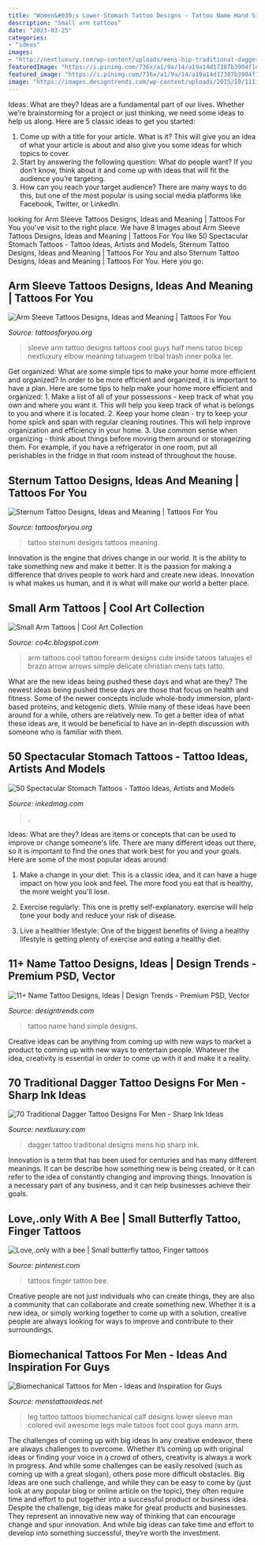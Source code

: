```yaml
---
title: "Women&#039;s Lower Stomach Tattoo Designs - Tattoo Name Hand Simple Designs"
description: "Small arm tattoos"
date: "2023-03-25"
categories:
- "ideas"
images:
- "http://nextluxury.com/wp-content/uploads/mens-hip-traditional-dagger-tattoo-designs.jpg"
featuredImage: "https://i.pinimg.com/736x/a1/9a/14/a19a14d17387b3904f1d5d5695321abb--tattoos-on-fingers-knuckle-tattoos.jpg"
featured_image: "https://i.pinimg.com/736x/a1/9a/14/a19a14d17387b3904f1d5d5695321abb--tattoos-on-fingers-knuckle-tattoos.jpg"
image: "https://images.designtrends.com/wp-content/uploads/2015/10/11113531/Simple-Name-Tattoo-on-Hand.jpg"
---
```



Ideas: What are they?
Ideas are a fundamental part of our lives. Whether we’re brainstorming for a project or just thinking, we need some ideas to help us along. Here are 5 classic ideas to get you started:
1. Come up with a title for your article. What is it? This will give you an idea of what your article is about and also give you some ideas for which topics to cover.
2. Start by answering the following question: What do people want? If you don’t know, think about it and come up with ideas that will fit the audience you’re targeting. 
3. How can you reach your target audience? There are many ways to do this, but one of the most popular is using social media platforms like Facebook, Twitter, or LinkedIn.

	

		
looking for Arm Sleeve Tattoos Designs, Ideas and Meaning | Tattoos For You you've visit to the right place. We have 8 Images about Arm Sleeve Tattoos Designs, Ideas and Meaning | Tattoos For You like 50 Spectacular Stomach Tattoos - Tattoo Ideas, Artists and Models, Sternum Tattoo Designs, Ideas and Meaning | Tattoos For You and also Sternum Tattoo Designs, Ideas and Meaning | Tattoos For You. Here you go:
		
    
## Arm Sleeve Tattoos Designs, Ideas And Meaning | Tattoos For You

<img loading=lazy src="https://www.tattoosforyou.org/wp-content/uploads/2018/01/Arm-Sleeve-Tattoo-Designs.jpg" onerror="this.onerror=null;this.src='https://tse4.mm.bing.net/th?id=OIP.qBqj9TwUlEMYUGEnpI1LawAAAA&amp;pid=15.1';" alt="Arm Sleeve Tattoos Designs, Ideas and Meaning | Tattoos For You">

_Source: tattoosforyou.org_

>sleeve arm tattoo designs tattoos cool guys half mens tatoo bicep nextluxury elbow meaning tatuagem tribal trash inner polka ler. 

	

Get organized: What are some simple tips to make your home more efficient and organized?
In order to be more efficient and organized, it is important to have a plan. Here are some tips to help make your home more efficient and organized: 1. Make a list of all of your possessions - keep track of what you own and where you want it. This will help you keep track of what is belongs to you and where it is located. 
2. Keep your home clean - try to keep your home spick and span with regular cleaning routines. This will help improve organization and efficiency in your home. 3. Use common sense when organizing - think about things before moving them around or storageizing them. For example, if you have a refrigerator in one room, put all perishables in the fridge in that room instead of throughout the house. 
    
## Sternum Tattoo Designs, Ideas And Meaning | Tattoos For You

<img loading=lazy src="https://www.tattoosforyou.org/wp-content/uploads/2017/11/Sternum-Tattoo-Photos.jpg" onerror="this.onerror=null;this.src='https://tse4.mm.bing.net/th?id=OIP.M5LTTAv0CR24HzxrCjZmOQHaHR&amp;pid=15.1';" alt="Sternum Tattoo Designs, Ideas and Meaning | Tattoos For You">

_Source: tattoosforyou.org_

>tattoo sternum designs tattoos meaning. 

	

Innovation is the engine that drives change in our world. It is the ability to take something new and make it better. It is the passion for making a difference that drives people to work hard and create new ideas. Innovation is what makes us human, and it is what will make our world a better place.

    
## Small Arm Tattoos | Cool Art Collection

<img loading=lazy src="http://4.bp.blogspot.com/-2EjqkPmDxTY/UQ5xBcIhu_I/AAAAAAAA2aA/1tGg5qC0Ov0/s1600/Small+Arm+Tattoos9504.jpg" onerror="this.onerror=null;this.src='https://tse4.mm.bing.net/th?id=OIP.EaI5kedPOdhUWY-uDsatiwHaHa&amp;pid=15.1';" alt="Small Arm Tattoos | Cool Art Collection">

_Source: co4c.blogspot.com_

>arm tattoos cool tattoo forearm designs cute inside tatoos tatuajes el brazo arrow arrows simple delicate christian mens tats tatto. 

	

What are the new ideas being pushed these days and what are they?
The newest ideas being pushed these days are those that focus on health and fitness. Some of the newer concepts include whole-body immersion, plant-based proteins, and ketogenic diets. While many of these ideas have been around for a while, others are relatively new. To get a better idea of what these ideas are, it would be beneficial to have an in-depth discussion with someone who is familiar with them.

    
## 50 Spectacular Stomach Tattoos - Tattoo Ideas, Artists And Models

<img loading=lazy src="https://www.inkedmag.com/.image/t_share/MTc1NzQ3MjcyOTc2Mzc2ODg3/stomach-fb.jpg" onerror="this.onerror=null;this.src='https://tse3.mm.bing.net/th?id=OIP.4azMQxx1dbpwXJWSITzJtwHaD4&amp;pid=15.1';" alt="50 Spectacular Stomach Tattoos - Tattoo Ideas, Artists and Models">

_Source: inkedmag.com_

>. 

	

Ideas: What are they?
Ideas are items or concepts that can be used to improve or change someone's life. There are many different ideas out there, so it is important to find the ones that work best for you and your goals. Here are some of the most popular ideas around:
1. Make a change in your diet: This is a classic idea, and it can have a huge impact on how you look and feel. The more food you eat that is healthy, the more weight you'll lose.

2. Exercise regularly: This one is pretty self-explanatory. exercise will help tone your body and reduce your risk of disease.

3. Live a healthier lifestyle: One of the biggest benefits of living a healthy lifestyle is getting plenty of exercise and eating a healthy diet.

    
## 11+ Name Tattoo Designs, Ideas | Design Trends - Premium PSD, Vector

<img loading=lazy src="https://images.designtrends.com/wp-content/uploads/2015/10/11113531/Simple-Name-Tattoo-on-Hand.jpg" onerror="this.onerror=null;this.src='https://tse1.mm.bing.net/th?id=OIP.GS1K90v0urLYeaEdLOg2FwHaHa&amp;pid=15.1';" alt="11+ Name Tattoo Designs, Ideas | Design Trends - Premium PSD, Vector">

_Source: designtrends.com_

>tattoo name hand simple designs. 

	

Creative ideas can be anything from coming up with new ways to market a product to coming up with new ways to entertain people. Whatever the idea, creativity is essential in order to come up with it and make it a reality.

    
## 70 Traditional Dagger Tattoo Designs For Men - Sharp Ink Ideas

<img loading=lazy src="http://nextluxury.com/wp-content/uploads/mens-hip-traditional-dagger-tattoo-designs.jpg" onerror="this.onerror=null;this.src='https://tse4.mm.bing.net/th?id=OIP.9UHS6PzpcYLH0HK5kS_ycgHaHa&amp;pid=15.1';" alt="70 Traditional Dagger Tattoo Designs For Men - Sharp Ink Ideas">

_Source: nextluxury.com_

>dagger tattoo traditional designs mens hip sharp ink. 

	

Innovation is a term that has been used for centuries and has many different meanings. It can be describe how something new is being created, or it can refer to the idea of constantly changing and improving things. Innovation is a necessary part of any business, and it can help businesses achieve their goals.

    
## Love,.only With A Bee | Small Butterfly Tattoo, Finger Tattoos

<img loading=lazy src="https://i.pinimg.com/736x/a1/9a/14/a19a14d17387b3904f1d5d5695321abb--tattoos-on-fingers-knuckle-tattoos.jpg" onerror="this.onerror=null;this.src='https://tse4.mm.bing.net/th?id=OIP.4Iq_GN-z61ecWvW8QjR_OAHaJ6&amp;pid=15.1';" alt="Love,.only with a bee | Small butterfly tattoo, Finger tattoos">

_Source: pinterest.com_

>tattoos finger tattoo bee. 

	

Creative people are not just individuals who can create things, they are also a community that can collaborate and create something new. Whether it is a new idea, or simply working together to come up with a solution, creative people are always looking for ways to improve and contribute to their surroundings.

    
## Biomechanical Tattoos For Men - Ideas And Inspiration For Guys

<img loading=lazy src="http://www.menstattooideas.net/tattooimages/2016/06/biomechanical-tattoos-41.jpg" onerror="this.onerror=null;this.src='https://tse2.mm.bing.net/th?id=OIP.crWtSirrHCdawBCSlEZcSQHaKf&amp;pid=15.1';" alt="Biomechanical Tattoos for Men - Ideas and Inspiration for Guys">

_Source: menstattooideas.net_

>leg tattoo tattoos biomechanical calf designs lower sleeve man colored evil awesome legs male tatoos foot cool guys mann arm. 

	

The challenges of coming up with big ideas
In any creative endeavor, there are always challenges to overcome. Whether it’s coming up with original ideas or finding your voice in a crowd of others, creativity is always a work in progress. And while some challenges can be easily resolved (such as coming up with a great slogan), others pose more difficult obstacles. Big Ideas are one such challenge, and while they can be easy to come by (just look at any popular blog or online article on the topic), they often require time and effort to put together into a successful product or business idea.
Despite the challenge, big ideas make for great products and businesses. They represent an innovative new way of thinking that can encourage change and spur innovation. And while big ideas can take time and effort to develop into something successful, they’re worth the investment.

